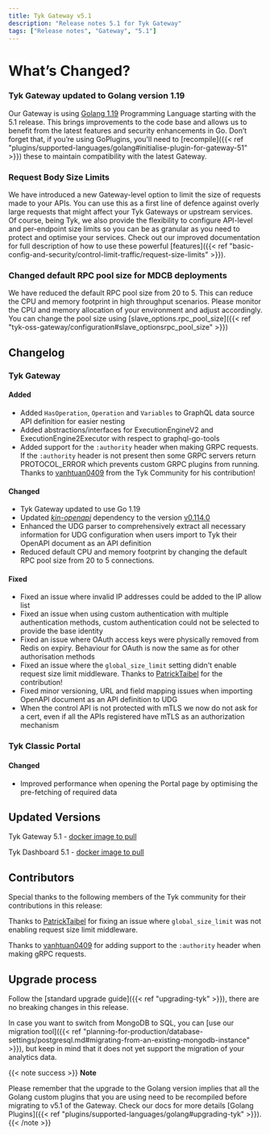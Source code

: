 ```yaml
---
title: Tyk Gateway v5.1
description: "Release notes 5.1 for Tyk Gateway"
tags: ["Release notes", "Gateway", "5.1"]
---
```


# What’s Changed?

### Tyk Gateway updated to Golang version 1.19

Our Gateway is using [Golang 1.19](https://tip.golang.org/doc/go1.19) Programming Language starting with the 5.1 release. This brings improvements to the code base and allows us to benefit from the latest features and security enhancements in Go. Don’t forget that, if you’re using GoPlugins, you'll need to [recompile]({{< ref "plugins/supported-languages/golang#initialise-plugin-for-gateway-51" >}}) these to maintain compatibility with the latest Gateway.

### Request Body Size Limits

We have introduced a new Gateway-level option to limit the size of requests made
to your APIs. You can use this as a first line of defence against overly large
requests that might affect your Tyk Gateways or upstream services. Of course,
being Tyk, we also provide the flexibility to configure API-level and
per-endpoint size limits so you can be as granular as you need to protect and
optimise your services. Check out our improved documentation for full
description of how to use these powerful [features]({{< ref "basic-config-and-security/control-limit-traffic/request-size-limits" >}}).

### Changed default RPC pool size for MDCB deployments

We have reduced the default RPC pool size from 20 to 5. This can reduce the CPU and
memory footprint in high throughput scenarios. Please monitor the CPU and memory
allocation of your environment and adjust accordingly. You can change the pool
size using [slave_options.rpc_pool_size]({{< ref "tyk-oss-gateway/configuration#slave_optionsrpc_pool_size" >}})

## Changelog

### Tyk Gateway

#### Added

- Added `HasOperation`, `Operation` and `Variables` to GraphQL data source API definition for easier nesting
- Added abstractions/interfaces for ExecutionEngineV2 and ExecutionEngine2Executor with respect to graphql-go-tools
- Added support for the `:authority` header when making GRPC requests. If the `:authority` header is not present then some GRPC servers return PROTOCOL_ERROR which prevents custom GRPC plugins from running. Thanks to [vanhtuan0409](https://github.com/vanhtuan0409) from the Tyk Community for his contribution!

#### Changed

- Tyk Gateway updated to use Go 1.19
- Updated [_kin-openapi_](https://github.com/getkin/kin-openapi) dependency to the version [v0.114.0](https://github.com/getkin/kin-openapi/releases/tag/v0.114.0)
- Enhanced the UDG parser to comprehensively extract all necessary information for UDG configuration when users import to Tyk their OpenAPI document as an API definition
- Reduced default CPU and memory footprint by changing the default RPC pool size from 20 to 5 connections.

#### Fixed

- Fixed an issue where invalid IP addresses could be added to the IP allow list
- Fixed an issue when using custom authentication with multiple authentication methods, custom authentication could not be selected to provide the base identity
- Fixed an issue where OAuth access keys were physically removed from Redis on expiry. Behaviour for OAuth is now the same as for other authorisation methods
- Fixed an issue where the `global_size_limit` setting didn't enable request size limit middleware. Thanks to [PatrickTaibel](https://github.com/PatrickTaibel) for the contribution!
- Fixed minor versioning, URL and field mapping issues when importing OpenAPI document as an API definition to UDG
- When the control API is not protected with mTLS we now do not ask for a cert, even if all the APIs registered have mTLS as an authorization mechanism

### Tyk Classic Portal

#### Changed

- Improved performance when opening the Portal page by optimising the pre-fetching of required data

## Updated Versions

Tyk Gateway 5.1 - [docker image to pull](https://hub.docker.com/layers/tykio/tyk-gateway/v5.1.0/images/sha256-bde71eeb83aeefce2e711b33a1deb620377728a7b8bde364b5891ea6058c0649?context=repo)

Tyk Dashboard 5.1 - [docker image to pull](https://hub.docker.com/layers/tykio/tyk-dashboard/v5.1.0/images/sha256-075df4d840b452bfe2aa9bad8f1c1b7ad4ee06a7f5b09d3669f866985b8e2600?tab=vulnerabilities)

## Contributors

Special thanks to the following members of the Tyk community for their contributions in this release:

Thanks to [PatrickTaibel](https://github.com/PatrickTaibel) for fixing an issue where `global_size_limit` was not enabling request size limit middleware.

Thanks to [vanhtuan0409](https://github.com/vanhtuan0409) for adding support to the `:authority` header when making gRPC requests.

## Upgrade process

Follow the [standard upgrade guide]({{< ref "upgrading-tyk" >}}), there are no breaking changes in this release.

In case you want to switch from MongoDB to SQL, you can [use our migration tool]({{< ref "planning-for-production/database-settings/postgresql.md#migrating-from-an-existing-mongodb-instance" >}}), but keep in mind that it does not yet support the migration of your analytics data.

{{< note success >}}
**Note**

Please remember that the upgrade to the Golang version implies that all the Golang custom plugins that you are using need to be recompiled before migrating to v5.1 of the Gateway. Check our docs for more details [Golang Plugins]({{< ref "plugins/supported-languages/golang#upgrading-tyk" >}}).
{{< /note >}}
